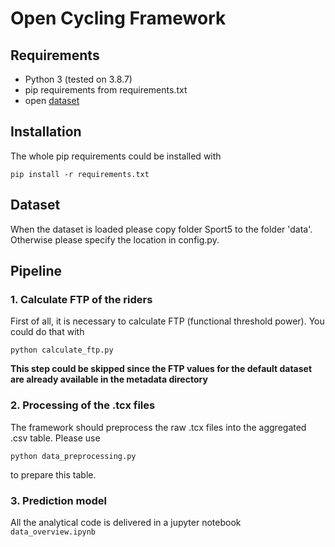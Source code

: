 # Open Cycling Framework
## Requirements  
- Python 3 (tested on 3.8.7)  
- pip requirements from requirements.txt
- open [dataset](https://academictorrents.com/details/bf76b193960a96a683f9c2afde70acab9d3d757d)
## Installation  
The whole pip requirements could be installed with  
```
pip install -r requirements.txt
```
## Dataset
When the dataset is loaded please copy folder Sport5 to the folder 'data'. Otherwise please specify the location in config.py.
## Pipeline
### 1. Calculate FTP of the riders  
First of all, it is necessary to calculate FTP (functional threshold power). You could do that with  
```
python calculate_ftp.py
```  
**This step could be skipped since the FTP values for the default dataset are already available in the metadata directory**  
### 2. Processing of the .tcx files  
The framework should preprocess the raw .tcx files into the aggregated .csv table. Please use  
``` 
python data_preprocessing.py
```
to prepare this table.  
### 3. Prediction model  
All the analytical code is delivered in a jupyter notebook ```data_overview.ipynb```
  
